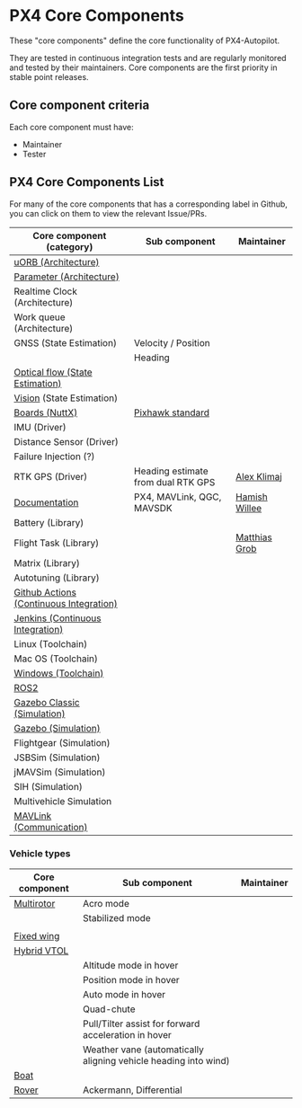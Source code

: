 # PX4 Core Components

These "core components" define the core functionality of PX4-Autopilot.

They are tested in continuous integration tests and are regularly monitored and tested by their maintainers.
Core components are the first priority in stable point releases.

## Core component criteria

Each core component must have:

- Maintainer
- Tester

## PX4 Core Components List

For many of the core components that has a corresponding label in Github, you can click on them to view the relevant Issue/PRs.

| Core component (category)                                                          | Sub component                        | Maintainer                                       |
| ---------------------------------------------------------------------------------- | ------------------------------------ | ------------------------------------------------ |
| [uORB (Architecture)][uORB (Architecture)]                                         |                                      |                                                  |
| [Parameter (Architecture)][Parameter (Architecture)]                               |                                      |                                                  |
| Realtime Clock (Architecture)                                                      |                                      |                                                  |
| Work queue (Architecture)                                                          |                                      |                                                  |
| GNSS (State Estimation)                                                            | Velocity / Position                  |                                                  |
|                                                                                    | Heading                              |                                                  |
| [Optical flow (State Estimation)][Optical flow (State Estimation)]                 |                                      |                                                  |
| [Vision][Vision] (State Estimation)                                                |                                      |                                                  |
| [Boards (NuttX)][Boards (NuttX)]                                                   | [Pixhawk standard][Pixhawk standard] |                                                  |
| IMU (Driver)                                                                       |                                      |                                                  |
| Distance Sensor (Driver)                                                           |                                      |                                                  |
| Failure Injection (?)                                                              |                                      |                                                  |
| RTK GPS (Driver)                                                                   | Heading estimate from dual RTK GPS   | [Alex Klimaj](https://github.com/AlexKlimaj)     |
| [Documentation][Documentation]                                                     | PX4, MAVLink, QGC, MAVSDK            | [Hamish Willee](https://github.com/hamishwillee) |
| Battery (Library)                                                                  |                                      |                                                  |
| Flight Task (Library)                                                              |                                      | [Matthias Grob](https://github.com/MaEtUgR) |
| Matrix (Library)                                                                   |                                      |                                                  |
| Autotuning (Library)                                                               |                                      |                                                  |
| [Github Actions (Continuous Integration)][Github Actions (Continuous Integration)] |                                      |                                                  |
| [Jenkins (Continuous Integration)][Jenkins (Continuous Integration)]               |                                      |                                                  |
| Linux (Toolchain)                                                                  |                                      |                                                  |
| Mac OS (Toolchain)                                                                 |                                      |                                                  |
| [Windows (Toolchain)][Windows (Toolchain)]                                         |                                      |                                                  |
| [ROS2][ROS2]                                                                       |                                      |                                                  |
| [Gazebo Classic (Simulation)][Gazebo Classic (Simulation)]                         |                                      |                                                  |
| [Gazebo (Simulation)][Gazebo (Simulation)]                                         |                                      |                                                  |
| Flightgear (Simulation)                                                            |                                      |                                                  |
| JSBSim (Simulation)                                                                |                                      |                                                  |
| jMAVSim (Simulation)                                                               |                                      |                                                  |
| SIH (Simulation)                                                                   |                                      |                                                  |
| Multivehicle Simulation                                                            |                                      |                                                  |
| [MAVLink (Communication)][MAVLink (Communication)]                                 |                                      |                                                  |

[uORB (Architecture)]: https://github.com/PX4/PX4-Autopilot/issues?q=label%3AUorb+
[Parameter (Architecture)]: https://github.com/PX4/PX4-Autopilot/issues?q=label%3AParameter+
[Documentation]: https://github.com/PX4/PX4-Autopilot/issues?q=label%3A%22Documentation+%F0%9F%93%91%22
[Optical flow (State Estimation)]: https://github.com/PX4/PX4-Autopilot/issues?q=label%3A%22Optical+flow+%F0%9F%91%81%EF%B8%8F%E2%80%8D%F0%9F%97%A8%EF%B8%8F%22
[Vision]: https://github.com/PX4/PX4-Autopilot/issues?q=label%3Avision
[Boards (NuttX)]: https://github.com/PX4/PX4-Autopilot/issues?q=label%3A%22Boards+%28flight+controller%29+%F0%9F%8D%AB%22+
[Pixhawk standard]: https://github.com/PX4/PX4-Autopilot/issues?q=label%3Apixhawk
[MAVLink (Communication)]: https://github.com/PX4/PX4-Autopilot/issues?q=label%3A%22Communication+%28MAVLink%29+%F0%9F%93%A1%22
[Github Actions (Continuous Integration)]: https://github.com/PX4/PX4-Autopilot/issues?q=label%3A%22CI+%F0%9F%A4%96%22
[Jenkins (Continuous Integration)]: https://github.com/PX4/PX4-Autopilot/issues?q=label%3Ajenkins-ci
[Windows (Toolchain)]: https://github.com/PX4/PX4-Autopilot/issues?q=label%3Awindows
[ROS2]: https://github.com/PX4/PX4-Autopilot/issues?q=label%3AROS2
[Gazebo Classic (Simulation)]: https://github.com/PX4/PX4-Autopilot/issues?q=label%3A%22gazebo+classic%22
[Gazebo (Simulation)]: https://github.com/PX4/PX4-Autopilot/issues?q=label%3Agazebo

### Vehicle types

| Core component             | Sub component                                                   | Maintainer |
| -------------------------- | --------------------------------------------------------------- | ---------- |
| [Multirotor][Multirotor]   | Acro mode                                                       |            |
|                            | Stabilized mode                                                 |            |
|                            |                                                                 |
| [Fixed wing][Fixed wing]   |                                                                 |
| [Hybrid VTOL][Hybrid VTOL] |                                                                 |
|                            | Altitude mode in hover                                          |
|                            | Position mode in hover                                          |
|                            | Auto mode in hover                                              |            |
|                            | Quad-chute                                                      |            |
|                            | Pull/Tilter assist for forward acceleration in hover            |            |
|                            | Weather vane (automatically aligning vehicle heading into wind) |            |
| [Boat][Boat]               |                                                                 |            |
| [Rover][Rover]             | Ackermann, Differential                                         |            |

[Multirotor]: https://github.com/PX4/PX4-Autopilot/issues?q=label%3A%22Multirotor+%F0%9F%9B%B8%22
[Fixed wing]: https://github.com/PX4/PX4-Autopilot/issues?q=label%3A%22Fixed+Wing+%F0%9F%9B%A9%EF%B8%8F%22
[Hybrid VTOL]: https://github.com/PX4/PX4-Autopilot/issues?q=label%3A%22Hybrid+VTOL+%F0%9F%9B%A9%EF%B8%8F%F0%9F%9A%81%22
[Boat]: https://github.com/PX4/PX4-Autopilot/issues?q=label%3A%22Boat+%F0%9F%9A%A4%22
[Rover]: https://github.com/PX4/PX4-Autopilot/issues?q=label%3A%22Rover+%F0%9F%9A%99%22
